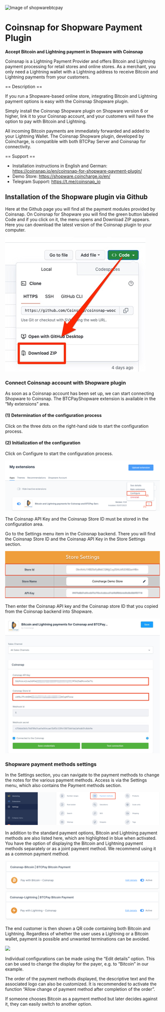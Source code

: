 ![Image of shopwarebtcpay](https://coinsnap.io/wp-content/uploads/2023/11/Coinsnap-for-Shopware.png)

# Coinsnap for Shopware Payment Plugin

**Accept Bitcoin and Lightning payment in Shopware with Coinsnap**

Coinsnap is a Lightning Payment Provider and offers Bitcoin and Lightning payment processing for retail stores and online stores.
As a merchant, you only need a Lightning wallet with a Lightning address to receive Bitcoin and Lightning payments from your customers.

== Description ==

If you run a Shopware-based online store, integrating Bitcoin and Lightning payment options is easy with the Coinsnap Shopware plugin.

Simply install the Coinsnap Shopware plugin on Shopware version 6 or higher, link it to your Coinsnap account, and your customers will have the option to pay with Bitcoin and Lightning.

All incoming Bitcoin payments are immediately forwarded and added to your Lightning Wallet. The Coinsnap Shopware plugin, developed by Coincharge, is compatible with both BTCPay Server and Coinsnap for connectivity.

== Support ==

- Installation instructions in English and German: https://coinsnap.io/en/coinsnap-for-shopware-payment-plugin/
- Demo Store: https://shopware.coincharge.io/en/
- Telegram Support: https://t.me/coinsnap_io

## Installation of the Shopware plugin via Github ##

Here at the Github page you will find all the payment modules provided by Coinsnap. On Coinsnap for Shopware you will find the green button labeled Code and if you click on it, the menu opens and Download ZIP appears. Here you can download the latest version of the Coinsnap plugin to your computer.

![](https://github.com/Coinsnap/coinsnap-for-Shopware/blob/master/assets/github-coinsnap.jpg)

### Connect Coinsnap account with Shopware plugin ###

As soon as a Coinsnap account has been set up, we can start connecting Shopware to Coinsnap. The BTCPayShopware extension is available in the “My extensions” area.

#### (1) Determination of the configuration process ####
Click on the three dots on the right-hand side to start the configuration process.

#### (2) Initialization of the configuration ####
Click on Configure to start the configuration process.

![](https://github.com/Coinsnap/coinsnap-for-Shopware/blob/master/assets/Photo2-12.35.49.png)

The Coinsnap API Key and the Coinsnap Store ID must be stored in the configuration area.

Go to the Settings menu item in the Coinsnap backend. There you will find the Coinsnap Store ID and the Coinsnap API Key in the Store Settings section.

![](https://github.com/Coinsnap/coinsnap-for-Shopware/blob/master/assets/coinsnap-store.png)

Then enter the Coinsnap API key and the Coinsnap store ID that you copied from the Coinsnap backend into Shopware.

![](https://github.com/Coinsnap/coinsnap-for-Shopware/blob/master/assets/coinsnap-for-shopware-1.jpg)

### Shopware payment methods settings ###

In the Settings section, you can navigate to the payment methods to change the notes for the various payment methods. Access is via the Settings menu, which also contains the Payment methods section.

![](https://github.com/Coinsnap/coinsnap-for-Shopware/blob/master/assets/payment-methods.png)

In addition to the standard payment options, Bitcoin and Lightning payment methods are also listed here, which are highlighted in blue when activated. You have the option of displaying the Bitcoin and Lightning payment methods separately or as a joint payment method. We recommend using it as a common payment method.

![](https://github.com/Coinsnap/coinsnap-for-Shopware/blob/master/assets/pay-with-bitcoin.png)
![](https://github.com/Coinsnap/coinsnap-for-Shopware/blob/master/assets/pay-with-lightning.png)

The end customer is then shown a QR code containing both Bitcoin and Lightning.
Regardless of whether the user uses a Lightning or a Bitcoin wallet, payment is possible and unwanted terminations can be avoided.

![](https://github.com/Coinsnap/coinsnap-for-Shopware/blob/master/assets/editing)

Individual configurations can be made using the “Edit details” option. This can be used to change the display for the payer, e.g. to “Bitcoin” in our example.

The order of the payment methods displayed, the descriptive text and the associated logo can also be customized. It is recommended to activate the function “Allow change of payment method after completion of the order”.

If someone chooses Bitcoin as a payment method but later decides against it, they can easily switch to another option.
